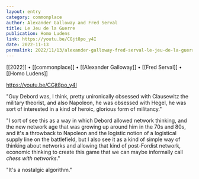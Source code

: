 ```yaml
---
layout: entry
category: commonplace
author: Alexander Galloway and Fred Serval
title: Le Jeu de la Guerre
publication: Homo Ludens
link: https://youtu.be/CGjt8po_y4I
date: 2022-11-13
permalink: 2022/11/13/alexander-galloway-fred-serval-le-jeu-de-la-guerre
---
```


[[2022]] • [[commonplace]] • [[Alexander Galloway]] • [[Fred Serval]] • [[Homo Ludens]]

https://youtu.be/CGjt8po_y4I

"Guy Debord was, I think, pretty unironically obsessed with Clausewitz the military theorist, and also Napoleon, he was obsessed with Hegel, he was sort of interested in a kind of heroic, glorious form of militancy."

"I sort of see this as a way in which Debord allowed network thinking, and the new network age that was growing up around him in the 70s and 80s, and it's a throwback to Napoleon and the logistic notion of a logistical supply line on the battlefield, but I also see it as a kind of simple way of thinking about networks and allowing that kind of post-Fordist network, economic thinking to create this game that we can maybe informally call *chess with networks*."

"It's a nostalgic algorithm."
